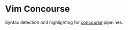 Vim Concourse
========

Syntax detection and highlighting for [concourse](http://concourse.ci) pipelines.
